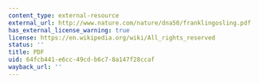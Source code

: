 ```yaml
---
content_type: external-resource
external_url: http://www.nature.com/nature/dna50/franklingosling.pdf
has_external_license_warning: true
license: https://en.wikipedia.org/wiki/All_rights_reserved
status: ''
title: PDF
uid: 64fcb441-e6cc-49cd-b6c7-8a147f28ccaf
wayback_url: ''
---
```

